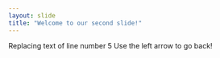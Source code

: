 ```yaml
---
layout: slide
title: "Welcome to our second slide!"
---
```

Replacing text of line number 5
Use the left arrow to go back!
